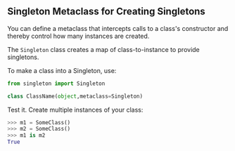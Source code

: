 ## Singleton Metaclass for Creating Singletons

You can define a metaclass that intercepts calls to a class's
constructor and thereby control how many instances are created.

The `Singleton` class creates a map of class-to-instance
to provide singletons.

To make a class into a Singleton, use:

```python
from singleton import Singleton

class ClassName(object,metaclass=Singleton)
```

Test it.  Create multiple instances of your class:

```python
>>> m1 = SomeClass()
>>> m2 = SomeClass()
>>> m1 is m2
True
```
